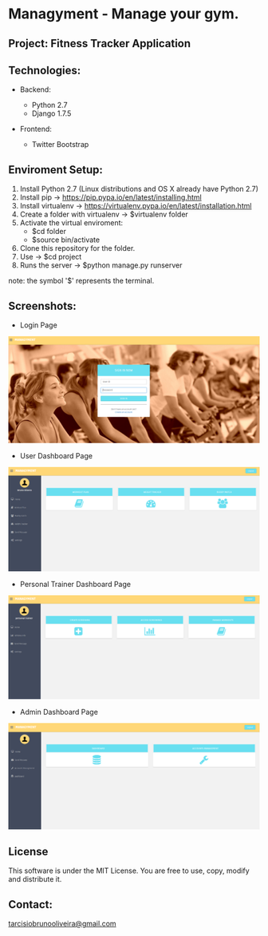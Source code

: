 # Managyment - Manage your gym.

Project: Fitness Tracker Application
------------

Technologies:
------------
  - Backend:
    - Python 2.7
    - Django 1.7.5
  
  - Frontend:
    - Twitter Bootstrap
    
Enviroment Setup:
------------
  1. Install Python 2.7 (Linux distributions and OS X already have Python 2.7)
  2. Install pip -> https://pip.pypa.io/en/latest/installing.html
  3. Install virtualenv -> https://virtualenv.pypa.io/en/latest/installation.html
  4. Create a folder with virtualenv -> $virtualenv folder
  5. Activate the virtual enviroment: 
      - $cd folder
      - $source bin/activate
  6. Clone this repository for the folder.
  7. Use -> $cd project
  8. Runs the server -> $python manage.py runserver

note: the symbol '$' represents the terminal.

Screenshots:
------------
  - Login Page
  
![alt text](screenshots/login.png "Login page")

  - User Dashboard Page
  
![alt text](screenshots/normal-user.png "User Dashboard Page")

  - Personal Trainer Dashboard Page
  
![alt text](screenshots/personal-trainer.png "Personal Trainer Dashboard Page")

  - Admin Dashboard Page
  
![alt text](screenshots/admin.png "Admin Dashboard Page")

License
------------

This software is under the MIT License. You are free to use, copy, modify and distribute it.

Contact:
------------

tarcisiobrunooliveira@gmail.com



